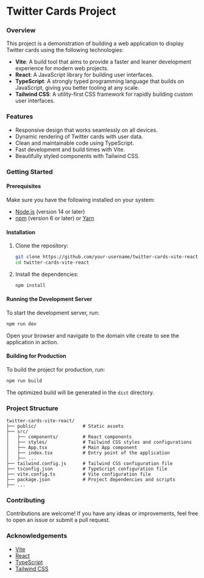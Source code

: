 # Twitter Cards Project

### Overview

This project is a demonstration of building a web application to display Twitter cards using the following technologies:

- **Vite**: A build tool that aims to provide a faster and leaner development experience for modern web projects.
- **React**: A JavaScript library for building user interfaces.
- **TypeScript**: A strongly typed programming language that builds on JavaScript, giving you better tooling at any scale.
- **Tailwind CSS**: A utility-first CSS framework for rapidly building custom user interfaces.

### Features

- Responsive design that works seamlessly on all devices.
- Dynamic rendering of Twitter cards with user data.
- Clean and maintainable code using TypeScript.
- Fast development and build times with Vite.
- Beautifully styled components with Tailwind CSS.

### Getting Started

#### Prerequisites

Make sure you have the following installed on your system:

- [Node.js](https://nodejs.org/) (version 14 or later)
- [npm](https://www.npmjs.com/) (version 6 or later) or [Yarn](https://yarnpkg.com/)

#### Installation

1. Clone the repository:

   ```bash
   git clone https://github.com/your-username/twitter-cards-vite-react.git
   cd twitter-cards-vite-react
   ```

2. Install the dependencies:

   ```bash
   npm install
   ```

#### Running the Development Server

To start the development server, run:

```bash
npm run dev
```

Open your browser and navigate to the domain vite create to see the application in action.

#### Building for Production

To build the project for production, run:

```bash
npm run build
```

The optimized build will be generated in the `dist` directory.

### Project Structure

```
twitter-cards-vite-react/
├── public/                 # Static assets
├── src/
│   ├── components/         # React components
│   ├── styles/             # Tailwind CSS styles and configurations
│   ├── App.tsx             # Main App component
│   ├── index.tsx           # Entry point of the application
│   ├── ...
├── tailwind.config.js      # Tailwind CSS configuration file
├── tsconfig.json           # TypeScript configuration file
├── vite.config.ts          # Vite configuration file
├── package.json            # Project dependencies and scripts
├── ...
```

### Contributing

Contributions are welcome! If you have any ideas or improvements, feel free to open an issue or submit a pull request.

### Acknowledgements

- [Vite](https://vitejs.dev/)
- [React](https://reactjs.org/)
- [TypeScript](https://www.typescriptlang.org/)
- [Tailwind CSS](https://tailwindcss.com/)
